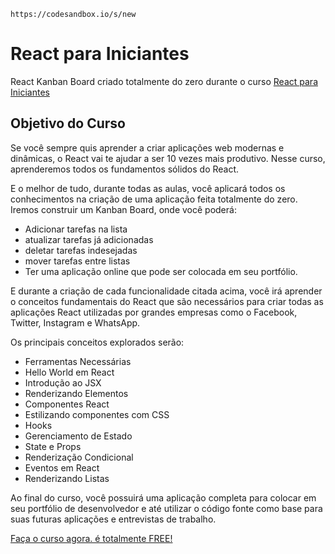 ﻿

	https://codesandbox.io/s/new



# React para Iniciantes

React Kanban Board criado totalmente do zero durante o curso [React para Iniciantes](https://www.udemy.com/course/react-para-iniciantes-free/)

## Objetivo do Curso

Se você sempre quis aprender a criar aplicações web modernas e dinâmicas, o React vai te ajudar a ser 10 vezes mais produtivo. Nesse curso, aprenderemos todos os fundamentos sólidos do React.
  
E o melhor de tudo, durante todas as aulas, você aplicará todos os conhecimentos na criação de uma aplicação feita totalmente do zero. Iremos construir um Kanban Board, onde você poderá:

- Adicionar tarefas na lista
- atualizar tarefas já adicionadas
- deletar tarefas indesejadas
- mover tarefas entre listas
- Ter uma aplicação online que pode ser colocada em seu portfólio.

E durante a criação de cada funcionalidade citada acima, você irá aprender o conceitos fundamentais do React que são necessários para criar todas as aplicações React utilizadas por grandes empresas como o Facebook, Twitter, Instagram e WhatsApp.

Os principais conceitos explorados serão:

- Ferramentas Necessárias
- Hello World em React
- Introdução ao JSX
- Renderizando Elementos
- Componentes React
- Estilizando componentes com CSS
- Hooks
- Gerenciamento de Estado
- State e Props
- Renderização Condicional
- Eventos em React
- Renderizando Listas

Ao final do curso, você possuirá uma aplicação completa para colocar em seu portfólio de desenvolvedor e até utilizar o código fonte como base para suas futuras aplicações e entrevistas de trabalho.  

[Faça o curso agora. é totalmente FREE!](https://www.udemy.com/course/react-para-iniciantes-free/)
